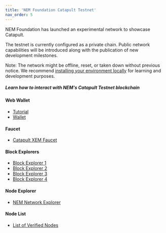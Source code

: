 ```yaml
---
title: 'NEM Foundation Catapult Testnet'
nav_order: 5
---
```


NEM Foundation has launched an experimental network to showcase Catapult. 

The testnet is currently configured as a private chain. Public network capabilities will be introduced along with the publication of new development milestones.

Note: The network might be offline, reset, or taken down without previous notice.  We recommend [installing your environment locally](https://github.com/tech-bureau/catapult-service-bootstrap) for learning and development purposes.

##### Learn how to interact with NEM's Catapult Testnet blockchain

#### Web Wallet
* [Tutorial]( https://web.archive.org/web/20210814074405/https://forum.nem.io/t/guide-to-using-nf-catapult-testnet-beta-wallet/22045)
* [Wallet](http://nfwallet.z31.web.core.windows.net/)

#### Faucet
* [Catapult XEM Faucet](http://nf-catapult-testnet.herokuapp.com)

#### Block Explorers
* [Block Explorer 1](http://3.1.202.148:8000/#/blocks/0)
* [Block Explorer 2](http://52.194.207.217:8000/#/blocks/0)
* [Block Explorer 3](http://47.107.245.217:8000/#/blocks/0)
* [Block Explorer 4](http://13.114.200.132:8000/#/blocks/0)

#### Node Explorer
* [NEM Network Explorer](http://3.17.139.170:8080/)

#### Node List
* [List of Verified Nodes](https://docs.google.com/document/d/1d71R1WRFZF3Vt8xhfn1sW3N2LyarO8yf7Eb1-qagxBA/edit)